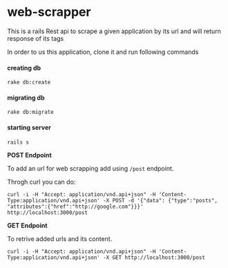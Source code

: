 # web-scrapper
This is a rails Rest api to scrape a given application by its url and will return response of its tags

In order to us this application, clone it and run following commands
#### creating db
`rake db:create`

#### migrating db
`rake db:migrate`

#### starting server
`rails s`

**POST Endpoint**

To add an url for web scrapping add using `/post` endpoint.

Throgh curl you can do:
```
curl -i -H "Accept: application/vnd.api+json" -H 'Content-Type:application/vnd.api+json' -X POST -d '{"data": {"type":"posts", "attributes":{"href":"http://google.com"}}}' http://localhost:3000/post
```
**GET Endpoint**

To retrive added urls and its content.

```
curl -i -H "Accept: application/vnd.api+json" -H 'Content-Type:application/vnd.api+json' -X GET http://localhost:3000/post

```

